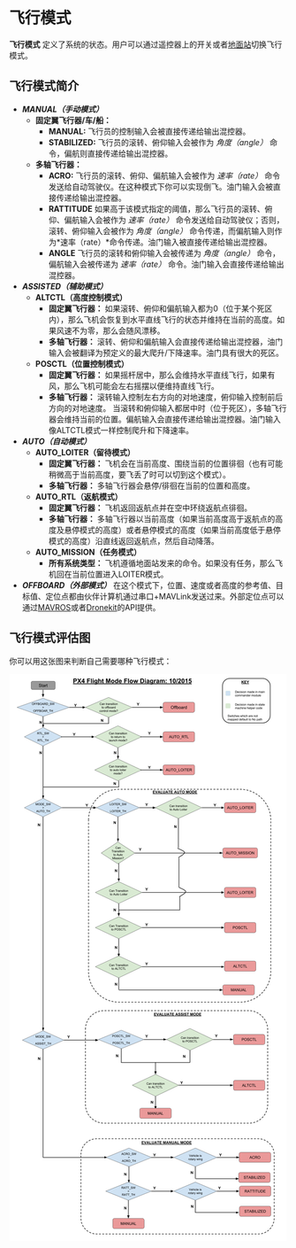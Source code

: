 # 飞行模式

**飞行模式** 定义了系统的状态。用户可以通过遥控器上的开关或者[地面站](../qgc/README.md)切换飞行模式。

## 飞行模式简介

  * ***MANUAL（手动模式）***
    * **固定翼飞行器/车/船：**
        * **MANUAL:** 飞行员的控制输入会被直接传递给输出混控器。
        * **STABILIZED:** 飞行员的滚转、俯仰输入会被作为 *角度（angle）* 命令，偏航则直接传递给输出混控器。
    * **多轴飞行器：**
        * **ACRO:** 飞行员的滚转、俯仰、偏航输入会被作为 *速率（rate）* 命令发送给自动驾驶仪。在这种模式下你可以实现倒飞。油门输入会被直接传递给输出混控器。
        * **RATTITUDE** 如果高于该模式指定的阈值，那么飞行员的滚转、俯仰、偏航输入会被作为 *速率（rate）* 命令发送给自动驾驶仪；否则，滚转、俯仰输入会被作为 *角度（angle）* 命令传递，而偏航输入则作为*速率（rate）*命令传递。油门输入被直接传递给输出混控器。
        * **ANGLE** 飞行员的滚转和俯仰输入会被传递为 *角度（angle）* 命令，偏航输入会被传递为 *速率（rate）* 命令。油门输入会直接传递给输出混控器。
  * ***ASSISTED（辅助模式）***
    * **ALTCTL（高度控制模式）**
      * **固定翼飞行器：** 如果滚转、俯仰和偏航输入都为0（位于某个死区内），那么飞机会恢复到水平直线飞行的状态并维持在当前的高度。如果风速不为零，那么会随风漂移。
      * **多轴飞行器：** 滚转、俯仰和偏航输入会直接传递给输出混控器，油门输入会被翻译为预定义的最大爬升/下降速率。油门具有很大的死区。
    * **POSCTL（位置控制模式）**
      * **固定翼飞行器：** 如果摇杆居中，那么会维持水平直线飞行，如果有风，那么飞机可能会左右摇摆以便维持直线飞行。
      * **多轴飞行器：** 滚转输入控制左右方向的对地速度，俯仰输入控制前后方向的对地速度。 当滚转和俯仰输入都居中时（位于死区），多轴飞行器会维持当前的位置。偏航输入会直接传递给输出混控器。油门输入像ALTCTL模式一样控制爬升和下降速率。
  * ***AUTO（自动模式）***
    * **AUTO_LOITER（留待模式）**
        * **固定翼飞行器：** 飞机会在当前高度、围绕当前的位置徘徊（也有可能稍微高于当前高度，要飞丢了时可以切到这个模式）。
        * **多轴飞行器：**  多轴飞行器会悬停/徘徊在当前的位置和高度。
    * **AUTO_RTL（返航模式）**
        * **固定翼飞行器：** 飞机返回返航点并在空中环绕返航点徘徊。
        * **多轴飞行器：** 多轴飞行器以当前高度（如果当前高度高于返航点的高度及悬停模式的高度）或者悬停模式的高度（如果当前高度低于悬停模式的高度）沿直线返回返航点，然后自动降落。
    * **AUTO_MISSION（任务模式）**
        * **所有系统类型：** 飞机遵循地面站发来的命令。如果没有任务，那么飞机回在当前位置进入LOITER模式。
  * ***OFFBOARD（外部模式）***
    在这个模式下，位置、速度或者高度的参考值、目标值、定位点都由伙伴计算机通过串口+MAVLink发送过来。外部定位点可以通过[MAVROS](https://github.com/mavlink/mavros)或者[Dronekit](http://dronekit.io)的API提供。

## 飞行模式评估图

你可以用这张图来判断自己需要哪种飞行模式：

![](../../assets/diagrams/commander-flow-diagram.png)
